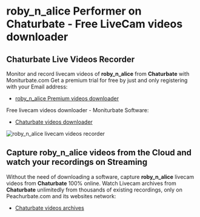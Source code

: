 # roby_n_alice Performer on Chaturbate - Free LiveCam videos downloader

## Chaturbate Live Videos Recorder

Monitor and record livecam videos of **roby_n_alice** from **Chaturbate** with Moniturbate.com
Get a premium trial for free by just and only registering with your Email address:
* [roby_n_alice Premium videos downloader](https://moniturbate.com/request-demo-licence-key.html)

Free livecam videos downloader - Moniturbate Software:
* [Chaturbate videos downloader](https://moniturbate.com/moniturbate-download-software.html)

![roby_n_alice livecam videos recorder](https://peachurnet.com/templates/moniturbate-software.png)


## Capture roby_n_alice videos from the Cloud and watch your recordings on Streaming

Without the need of downloading a software, capture **roby_n_alice** livecam videos from **Chaturbate** 100% online.
Watch Livecam archives from **Chaturbate** unlimitedly from thousands of existing recordings, only on Peachurbate.com and its websites network:
* [Chaturbate videos archives](https://peachurnet.com/)